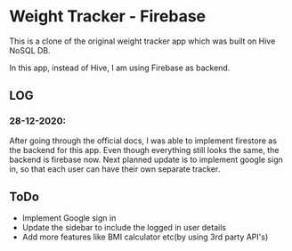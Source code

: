 # Weight Tracker - Firebase

This is a clone of the original weight tracker app which was built on Hive NoSQL DB.

In this app, instead of Hive, I am using Firebase as backend.

## LOG

### 28-12-2020:

After going through the official docs, I was able to implement firestore as the backend for this app. Even though everything still looks the same, the backend is firebase now. Next planned update is to implement google sign in, so that each user can have their own separate tracker. 

## ToDo

* Implement Google sign in
* Update the sidebar to include the logged in user details
* Add more features like BMI calculator etc(by using 3rd party API's)
